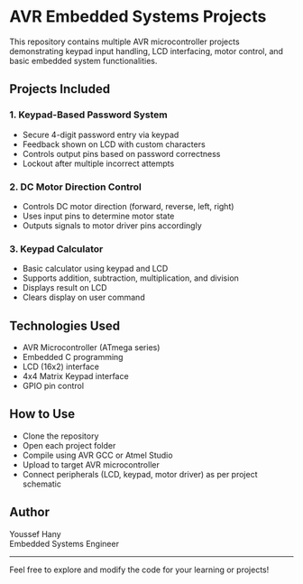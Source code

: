 # AVR Embedded Systems Projects

This repository contains multiple AVR microcontroller projects demonstrating keypad input handling, LCD interfacing, motor control, and basic embedded system functionalities.

## Projects Included

### 1. Keypad-Based Password System  
- Secure 4-digit password entry via keypad  
- Feedback shown on LCD with custom characters  
- Controls output pins based on password correctness  
- Lockout after multiple incorrect attempts

### 2. DC Motor Direction Control  
- Controls DC motor direction (forward, reverse, left, right)  
- Uses input pins to determine motor state  
- Outputs signals to motor driver pins accordingly

### 3. Keypad Calculator  
- Basic calculator using keypad and LCD  
- Supports addition, subtraction, multiplication, and division  
- Displays result on LCD  
- Clears display on user command

## Technologies Used

- AVR Microcontroller (ATmega series)  
- Embedded C programming  
- LCD (16x2) interface  
- 4x4 Matrix Keypad interface  
- GPIO pin control

## How to Use

- Clone the repository  
- Open each project folder  
- Compile using AVR GCC or Atmel Studio  
- Upload to target AVR microcontroller  
- Connect peripherals (LCD, keypad, motor driver) as per project schematic  

## Author

Youssef Hany  
Embedded Systems Engineer

---

Feel free to explore and modify the code for your learning or projects!
